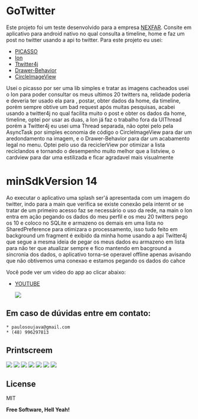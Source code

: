 # GoTwitter

Este projeto foi um teste desenvolvido para a empresa [NEXFAR](https://nexfar.com.br/).
Consite em aplicativo para android nativo no qual consulta a timeline, home e faz um post no twitter usando a api to twitter.
Para este projeto eu usei:

  - [PICASSO](http://square.github.io/picasso/)
  - [Ion](https://github.com/koush/ion)
  - [Ttwitter4j](http://twitter4j.org/en/code-examples.html)
  - [Drawer-Behavior](https://android-arsenal.com/details/1/6239)
  - [CircleImageView](https://github.com/hdodenhof/CircleImageView)
  
Usei  o picasso por ser uma lib simples e tratar as imagens cacheados usei o Ion para poder consultar os meus ultimos 20 twitters na, relidade poderia e deveria ter usado ela para , postar, obter dados da home, da timeline, porém sempre obtive um bad request após muitas pesquisas, acabei usando a twitter4j no qual facilita muito o post e obter os dados da home, timeline, optei por usar as duas, a Ion já faz o trabalho fora da UIThread porém a Twitter4j eu usei uma Thread separada, não optei pelo pela AsyncTask por simples economia de código   o  CircleImageView para dar um aredondamento na imagem, e o Drawer-Behavior para dar um acabamento legal no menu.
Optei pelo uso da reciclerView por otimizar a lista reciclandos e tornando o desempenho muito melhor que a listview, o cardview para dar uma estilizada e ficar agradavel mais visualmente 
 

#  minSdkVersion 14

 Ao executar o aplicativo uma splash ser'á apresentada com um imagem do twitter, indo para a main que verifica se existe conexão pela internt or se tratar de um primeiro acesso faz se necessário o uso da rede, na main o Ion entra em ação pegando os dados do meu perfil e os meu 20 twitters pego os 10 e coloco no SQLite e armazeno os demais em uma lista no SharedPreference para otimizara o processamento, isso tudo feito em background um fragment é exibido da minha home usando a api   Twitter4j que segue a mesma ideia de pegar os meus dados eu armazeno em lista para não ter que atualizar sempre e fico mantendo em bacground a sincronia dos dados, o aplicativo torna-se operavel offline apenas avisando que não obtivemos uma conexao e estamos pegando os dados do cahce


Você pode ver um video do app ao clicar abaixo:
  - [YOUTUBE](https://www.youtube.com/watch?v=KL6Kxq8wBb8)


     [![](https://i9.ytimg.com/vi/KL6Kxq8wBb8/default.jpg?sqp=CKTe09oF&rs=AOn4CLD8abphomeRYVnwR0488sZn6U05dw)](https://www.youtube.com/watch?v=KL6Kxq8wBb8)
  
 Em caso de dúvidas entre em contato: 
 ---
    * paulosoujava@gmail.com
    * (48) 996297813

Printscreem
---
![](https://raw.githubusercontent.com/paulosoujava/ConnectionDefault/master/Screenshot_20180722-170832.png)
![](https://raw.githubusercontent.com/paulosoujava/ConnectionDefault/master/Screenshot_20180722-170840.png)
![](https://raw.githubusercontent.com/paulosoujava/ConnectionDefault/master/Screenshot_20180722-170845.png)
![](https://raw.githubusercontent.com/paulosoujava/ConnectionDefault/master/Screenshot_20180722-170849.png)
![](https://raw.githubusercontent.com/paulosoujava/ConnectionDefault/master/Screenshot_20180722-170855.png)
![](https://raw.githubusercontent.com/paulosoujava/ConnectionDefault/master/Screenshot_20180722-170909.png)
![](https://raw.githubusercontent.com/paulosoujava/ConnectionDefault/master/Screenshot_20180722-170913.png)


License
----

MIT


**Free Software, Hell Yeah!**



